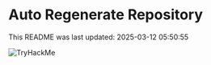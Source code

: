 # Auto Regenerate Repository

This README was last updated: 2025-03-12 05:50:55

 ![TryHackMe](https://tryhackme.com/badge/533634)